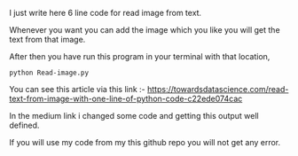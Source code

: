 I just write here 6 line code for read image from text.

Whenever you want you can add the image which you like you will get the text from that image.

After then you have run this program in your terminal with that location,
```
python Read-image.py
```

You can see this article via this link :- https://towardsdatascience.com/read-text-from-image-with-one-line-of-python-code-c22ede074cac

In the medium link i changed some code and getting this output well defined.

If you will use my code from my this github repo you will not get any error.
